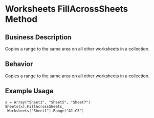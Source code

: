 # Worksheets FillAcrossSheets Method

## Business Description
Copies a range to the same area on all other worksheets in a collection.

## Behavior
Copies a range to the same area on all other worksheets in a collection.

## Example Usage
```vba
x = Array("Sheet1", "Sheet5", "Sheet7") 
Sheets(x).FillAcrossSheets_ 
 Worksheets("Sheet1").Range("A1:C5")
```
